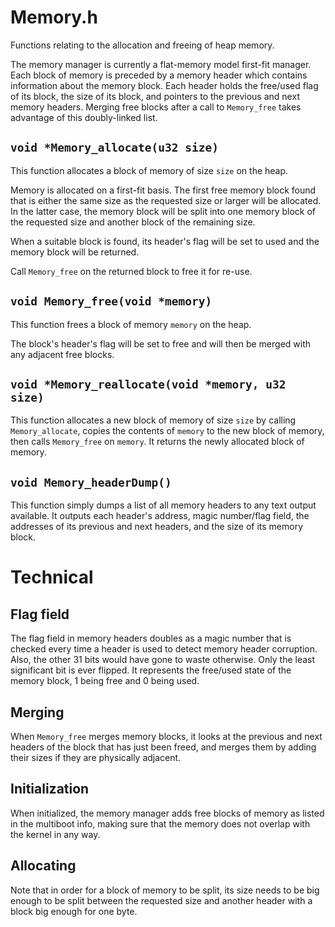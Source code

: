 # Memory.h

Functions relating to the allocation and freeing of heap memory.

The memory manager is currently a flat-memory model first-fit
manager. Each block of memory is preceded by a memory header which
contains information about the memory block. Each header holds the
free/used flag of its block, the size of its block, and pointers to
the previous and next memory headers. Merging free blocks after a call
to `Memory_free` takes advantage of this doubly-linked list.

## `void *Memory_allocate(u32 size)`

This function allocates a block of memory of size `size` on the
heap.

Memory is allocated on a first-fit basis. The first free memory block
found that is either the same size as the requested size or larger
will be allocated. In the latter case, the memory block will be split
into one memory block of the requested size and another block of the
remaining size.

When a suitable block is found, its header's flag will be set to used
and the memory block will be returned.

Call `Memory_free` on the returned block to free it for re-use.

## `void Memory_free(void *memory)`

This function frees a block of memory `memory` on the heap.

The block's header's flag will be set to free and will then be merged
with any adjacent free blocks.

## `void *Memory_reallocate(void *memory, u32 size)`

This function allocates a new block of memory of size `size` by
calling `Memory_allocate`, copies the contents of `memory` to the new
block of memory, then calls `Memory_free` on `memory`. It returns the
newly allocated block of memory.

## `void Memory_headerDump()`

This function simply dumps a list of all memory headers to any text
output available. It outputs each header's address, magic number/flag
field, the addresses of its previous and next headers, and the size of
its memory block.

# Technical

## Flag field

The flag field in memory headers doubles as a magic number that is
checked every time a header is used to detect memory header
corruption. Also, the other 31 bits would have gone to waste
otherwise. Only the least significant bit is ever flipped. It
represents the free/used state of the memory block, 1 being free and 0
being used.

## Merging

When `Memory_free` merges memory blocks, it looks at the previous and
next headers of the block that has just been freed, and merges them by
adding their sizes if they are physically adjacent.

## Initialization

When initialized, the memory manager adds free blocks of memory as
listed in the multiboot info, making sure that the memory does not
overlap with the kernel in any way.

## Allocating

Note that in order for a block of memory to be split, its size needs
to be big enough to be split between the requested size and another
header with a block big enough for one byte.
